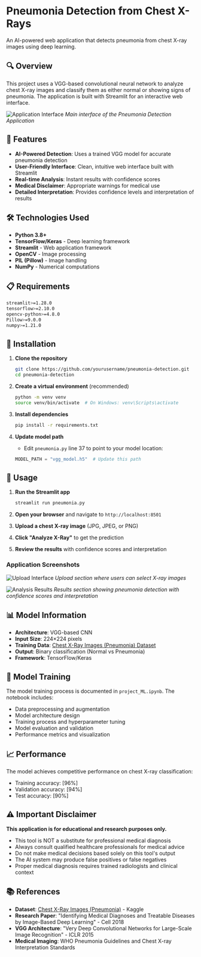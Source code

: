 # Pneumonia Detection from Chest X-Rays

An AI-powered web application that detects pneumonia from chest X-ray images using deep learning.

## 🔍 Overview

This project uses a VGG-based convolutional neural network to analyze chest X-ray images and classify them as either normal or showing signs of pneumonia. The application is built with Streamlit for an interactive web interface.

![Application Interface](screenshots/app_interface.png)
*Main interface of the Pneumonia Detection Application*

## 🌟 Features

- **AI-Powered Detection**: Uses a trained VGG model for accurate pneumonia detection
- **User-Friendly Interface**: Clean, intuitive web interface built with Streamlit
- **Real-time Analysis**: Instant results with confidence scores
- **Medical Disclaimer**: Appropriate warnings for medical use
- **Detailed Interpretation**: Provides confidence levels and interpretation of results

## 🛠️ Technologies Used

- **Python 3.8+**
- **TensorFlow/Keras** - Deep learning framework
- **Streamlit** - Web application framework
- **OpenCV** - Image processing
- **PIL (Pillow)** - Image handling
- **NumPy** - Numerical computations

## 📋 Requirements

```bash
streamlit>=1.28.0
tensorflow>=2.10.0
opencv-python>=4.8.0
Pillow>=9.0.0
numpy>=1.21.0
```

## 🚀 Installation

1. **Clone the repository**
   ```bash
   git clone https://github.com/yourusername/pneumonia-detection.git
   cd pneumonia-detection
   ```

2. **Create a virtual environment** (recommended)
   ```bash
   python -m venv venv
   source venv/bin/activate  # On Windows: venv\Scripts\activate
   ```

3. **Install dependencies**
   ```bash
   pip install -r requirements.txt
   ```

4. **Update model path**
   - Edit `pneumonia.py` line 37 to point to your model location:
   ```python
   MODEL_PATH = "vgg_model.h5"  # Update this path
   ```

## 🎯 Usage

1. **Run the Streamlit app**
   ```bash
   streamlit run pneumonia.py
   ```

2. **Open your browser** and navigate to `http://localhost:8501`

3. **Upload a chest X-ray image** (JPG, JPEG, or PNG)

4. **Click "Analyze X-Ray"** to get the prediction

5. **Review the results** with confidence scores and interpretation

### Application Screenshots

![Upload Interface](screenshots/upload_interface.png)
*Upload section where users can select X-ray images*

![Analysis Results](screenshots/analysis_results.png)
*Results section showing pneumonia detection with confidence scores and interpretation*

## 📊 Model Information

- **Architecture**: VGG-based CNN
- **Input Size**: 224×224 pixels
- **Training Data**: [Chest X-Ray Images (Pneumonia) Dataset](https://www.kaggle.com/datasets/paultimothymooney/chest-xray-pneumonia)
- **Output**: Binary classification (Normal vs Pneumonia)
- **Framework**: TensorFlow/Keras

## 🧪 Model Training

The model training process is documented in `project_ML.ipynb`. The notebook includes:

- Data preprocessing and augmentation
- Model architecture design
- Training process and hyperparameter tuning
- Model evaluation and validation
- Performance metrics and visualization

## 📈 Performance

The model achieves competitive performance on chest X-ray classification:
- Training accuracy: [96%]
- Validation accuracy: [94%]
- Test accuracy: [90%]

## ⚠️ Important Disclaimer

**This application is for educational and research purposes only.**

- This tool is NOT a substitute for professional medical diagnosis
- Always consult qualified healthcare professionals for medical advice
- Do not make medical decisions based solely on this tool's output
- The AI system may produce false positives or false negatives
- Proper medical diagnosis requires trained radiologists and clinical context


## 📚 References

- **Dataset**: [Chest X-Ray Images (Pneumonia)](https://www.kaggle.com/datasets/paultimothymooney/chest-xray-pneumonia) - Kaggle
- **Research Paper**: "Identifying Medical Diagnoses and Treatable Diseases by Image-Based Deep Learning" - Cell 2018
- **VGG Architecture**: "Very Deep Convolutional Networks for Large-Scale Image Recognition" - ICLR 2015
- **Medical Imaging**: WHO Pneumonia Guidelines and Chest X-ray Interpretation Standards
